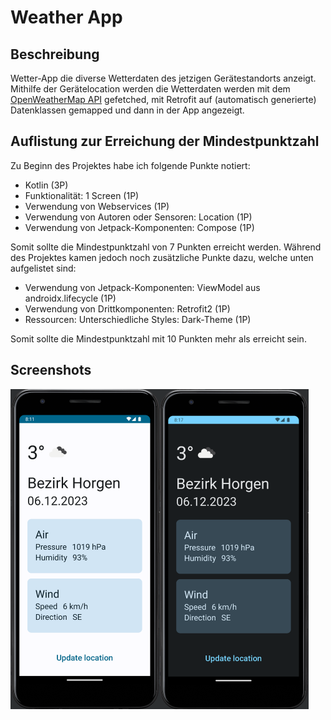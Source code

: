 # Weather App

## Beschreibung

Wetter-App die diverse Wetterdaten des jetzigen Gerätestandorts anzeigt. Mithilfe der Gerätelocation werden die
Wetterdaten werden mit dem [OpenWeatherMap API](https://openweathermap.org/api) gefetched, mit Retrofit auf (automatisch
generierte) Datenklassen gemapped und dann in der App angezeigt.

## Auflistung zur Erreichung der Mindestpunktzahl

Zu Beginn des Projektes habe ich folgende Punkte notiert:

* Kotlin (3P)
* Funktionalität: 1 Screen (1P)
* Verwendung von Webservices (1P)
* Verwendung von Autoren oder Sensoren: Location (1P)
* Verwendung von Jetpack-Komponenten: Compose (1P)

Somit sollte die Mindestpunktzahl von 7 Punkten erreicht werden. Während des Projektes kamen jedoch noch zusätzliche
Punkte dazu, welche unten aufgelistet sind:

* Verwendung von Jetpack-Komponenten: ViewModel aus androidx.lifecycle (1P)
* Verwendung von Drittkomponenten: Retrofit2 (1P)
* Ressourcen: Unterschiedliche Styles: Dark-Theme (1P)

Somit sollte die Mindestpunktzahl mit 10 Punkten mehr als erreicht sein.

## Screenshots
<div style="display: flex; justify-content: flex-start;">
    <img src="screenshot.png" alt="Screenhot" style="zoom:50%;" />
    <img src="screenshot-dark-mode.png" alt="Screenhot" style="zoom:50%;" />
</div>